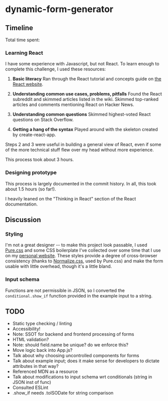 # dynamic-form-generator


## Timeline

Total time spent:

### Learning React

I have some experience with Javascript, but not React. To learn enough to
complete this challenge, I used these resources:

1. **Basic literacy** Ran through the React tutorial and concepts guide on
   [the React website](https://reactjs.org).

2. **Understanding common use cases, problems, pitfalls** Found the React
   subreddit and skimmed articles listed in the wiki. Skimmed top-ranked
   articles and comments mentioning React on Hacker News.

3. **Understanding common questions** Skimmed highest-voted React questions on
   Stack Overflow.

4. **Getting a hang of the syntax** Played around with the skeleton created by
   create-react-app.

Steps 2 and 3 were useful in building a general view of React, even if some of
the more technical stuff flew over my head without more experience.

This process took about 3 hours.

### Designing prototype

This process is largely documented in the commit history. In all, this took
about 1.5 hours (so far!).

I heavily leaned on the "Thinking in React" section of the React documentation.


## Discussion

### Styling

I'm not a great designer -- to make this project look passable, I used
[Pure.css](https://pure.css.io) and some CSS boilerplate I've collected over
some time that I use on my [personal website](https://natan.la). These styles
provide a degree of cross-browser consistency (thanks to
[Normalize.css](https://necolas.github.io/normalize.css/), used by Pure.css) and
make the form usable with little overhead, though it's a little bland.

### Input schema

Functions are not permissible in JSON, so I converted the `conditional.show_if`
function provided in the example input to a string.


## TODO

- Static type checking / linting
- Accessibility!
- Note: SSOT for backend and frontend processing of forms
- HTML validation?
- Note: should field.name be unique? do we enforce this?
- Move logic back into App.js?
- Talk about why choosing uncontrolled components for forms
- Talk about example input; does it make sense for developers to dictate
  attributes in that way?
- Referenced MDN as a resource
- Talk about modifications to input schema wrt conditionals (string in JSON
  inst of func)
- Consulted ESLint
- .show_if needs .toISODate for string comparison

